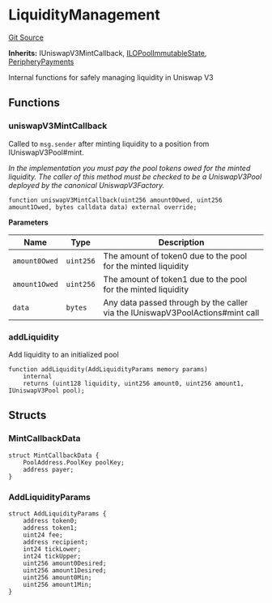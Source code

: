 # LiquidityManagement
[Git Source](https://github.com/KYRDTeam/ilo-contracts/blob/a3fc4c57db039cc1b79c7925531b021576d1b1a7/src/base/LiquidityManagement.sol)

**Inherits:**
IUniswapV3MintCallback, [ILOPoolImmutableState](/src/base/ILOPoolImmutableState.sol/abstract.ILOPoolImmutableState.md), [PeripheryPayments](/src/base/PeripheryPayments.sol/abstract.PeripheryPayments.md)

Internal functions for safely managing liquidity in Uniswap V3


## Functions
### uniswapV3MintCallback

Called to `msg.sender` after minting liquidity to a position from IUniswapV3Pool#mint.

*In the implementation you must pay the pool tokens owed for the minted liquidity.
The caller of this method must be checked to be a UniswapV3Pool deployed by the canonical UniswapV3Factory.*


```solidity
function uniswapV3MintCallback(uint256 amount0Owed, uint256 amount1Owed, bytes calldata data) external override;
```
**Parameters**

|Name|Type|Description|
|----|----|-----------|
|`amount0Owed`|`uint256`|The amount of token0 due to the pool for the minted liquidity|
|`amount1Owed`|`uint256`|The amount of token1 due to the pool for the minted liquidity|
|`data`|`bytes`|Any data passed through by the caller via the IUniswapV3PoolActions#mint call|


### addLiquidity

Add liquidity to an initialized pool


```solidity
function addLiquidity(AddLiquidityParams memory params)
    internal
    returns (uint128 liquidity, uint256 amount0, uint256 amount1, IUniswapV3Pool pool);
```

## Structs
### MintCallbackData

```solidity
struct MintCallbackData {
    PoolAddress.PoolKey poolKey;
    address payer;
}
```

### AddLiquidityParams

```solidity
struct AddLiquidityParams {
    address token0;
    address token1;
    uint24 fee;
    address recipient;
    int24 tickLower;
    int24 tickUpper;
    uint256 amount0Desired;
    uint256 amount1Desired;
    uint256 amount0Min;
    uint256 amount1Min;
}
```

